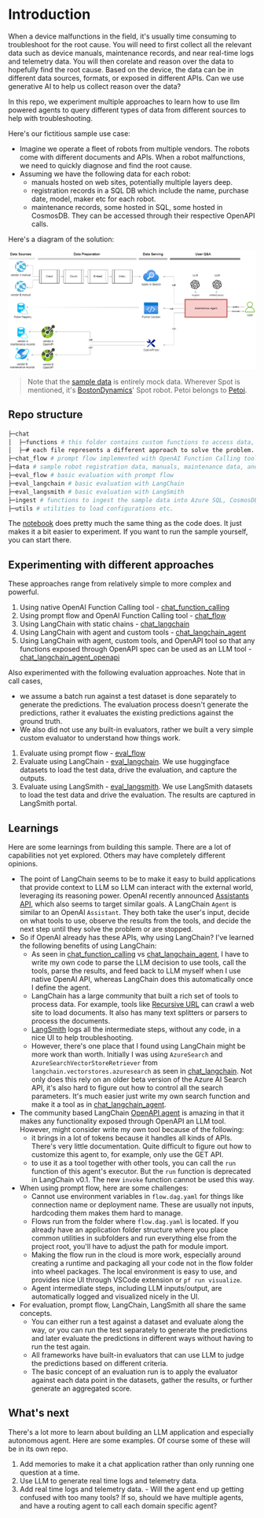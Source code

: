 # Introduction

When a device malfunctions in the field, it's usually time consuming to troubleshoot for the root cause.
 You will need to first collect all the relevant data such as device manuals, maintenance records, and near real-time logs
 and telemetry data. You will then corelate and reason over the data to hopefully find the root cause.
 Based on the device, the data can be in different data sources, formats, or exposed in different APIs.
 Can we use generative AI to help us collect reason over the data?

In this repo, we experiment multiple approaches to learn how to use llm powered agents to query different types of data
 from different sources to help with troubleshooting.

Here's our fictitious sample use case:

* Imagine we operate a fleet of robots from multiple vendors. The robots come with different documents and APIs.
 When a robot malfunctions, we need to quickly diagnose and find the root cause.
* Assuming we have the following data for each robot:
  * manuals hosted on web sites, potentially multiple layers deep.
  * registration records in a SQL DB which include the name, purchase date, model, maker etc for each robot.
  * maintenance records, some hosted in SQL, some hosted in CosmosDB. They can be accessed through their respective OpenAPI calls.

Here's a diagram of the solution:

![diagnostic agent](./AutonomousAgent.png)

> Note that the [sample data](./data) is entirely mock data. Wherever Spot is mentioned, it's [BostonDynamics](https://bostondynamics.com/products/spot/)' Spot robot. Petoi belongs to [Petoi](https://www.petoi.com).

## Repo structure

```bash
├─chat
│  ├─functions # this folder contains custom functions to access data, and sample REST APIs that expose data.
│  ├─# each file represents a different approach to solve the problem.
├─chat_flow # prompt flow implemented with OpenAI Function Calling tool
├─data # sample robot registration data, manuals, maintenance data, and OpenAPI specs for different vendors.
├─eval_flow # basic evaluation with prompt flow
├─eval_langchain # basic evaluation with LangChain
├─eval_langsmith # basic evaluation with LangSmith
├─ingest # functions to ingest the sample data into Azure SQL, CosmosDB, or Azure AI Search.
├─utils # utilities to load configurations etc.
```

The [notebook](agent.ipynb) does pretty much the same thing as the code does. It just makes it a bit easier to experiment.
 If you want to run the sample yourself, you can start there.

## Experimenting with different approaches

These approaches range from relatively simple to more complex and powerful.

1. Using native OpenAI Function Calling tool - [chat_function_calling](./chat/chat_function_calling.py)
1. Using prompt flow and OpenAI Function Calling tool - [chat_flow](./chat_flow)
1. Using LangChain with static chains - [chat_langchain](./chat/chat_langchain.py)
1. Using LangChain with agent and custom tools - [chat_langchain_agent](./chat/chat_langchain_agent.py)
1. Using LangChain with agent, custom tools, and OpenAPI tool so that any functions exposed through OpenAPI spec
 can be used as an LLM tool - [chat_langchain_agent_openapi](./chat/chat_langchain_agent_openapi.py)

Also experimented with the following evaluation approaches. Note that in call cases,

* we assume a batch run against a test dataset is done separately to generate the predictions. The evaluation process doesn't generate the predictions, rather it evaluates the existing predictions against the ground truth.
* We also did not use any built-in evaluators, rather we built a very simple custom evaluator to understand how things work.

1. Evaluate using prompt flow - [eval_flow](./eval_flow/)
1. Evaluate using LangChain - [eval_langchain](./eval_langchain/). We use huggingface datasets to load the test data, drive the evaluation, and capture the outputs.
1. Evaluate using LangSmith - [eval_langsmith](./eval_langsmith/). We use LangSmith datasets to load the test data and drive the evaluation. The results are captured in LangSmith portal.

## Learnings

Here are some learnings from building this sample. There are a lot of capabilities not yet explored.
 Others may have completely different opinions.

* The point of LangChain seems to be to make it easy to build applications that provide context to LLM so LLM can interact
 with the external world, leveraging its reasoning power. OpenAI recently announced [Assistants API](https://platform.openai.com/docs/assistants/overview),
 which also seems to target similar goals. A LangChain `Agent` is similar to an OpenAI `Assistant`. They both take the user's
 input, decide on what tools to use, observe the results from the tools, and decide the next step until they solve the problem
 or are stopped.
* So if OpenAI already has these APIs, why using LangChain? I've learned the following benefits of using LangChain:
  * As seen in [chat_function_calling](./chat/chat_function_calling.py) vs [chat_langchain_agent](./chat/chat_langchain_agent.py),
   I have to write my own code to parse the LLM decision to use tools, call the tools, parse the results, and
   feed back to LLM myself when I use native OpenAI API, whereas LangChain does this automatically once I define the agent.
  * LangChain has a large community that built a rich set of tools to process data. For example, tools like [Recursive URL](https://python.langchain.com/docs/integrations/document_loaders/recursive_url) can crawl a web site to load documents. It also has many text splitters or parsers to process the documents.
  * [LangSmith](https://docs.smith.langchain.com/) logs all the intermediate steps, without any code, in a nice UI to help troubleshooting.
  * However, there's one place that I found using LangChain might be more work than worth. Initially I was using `AzureSearch` and
  `AzureSearchVectorStoreRetriever` from `langchain.vectorstores.azuresearch` as seen in [chat_langchain](./chat/chat_langchain.py).
   Not only does this rely on an older beta version of the Azure AI Search API, it's also hard to figure out how to control all the
   search parameters. It's much easier just write my own search function and make it a tool as in [chat_langchain_agent](./chat/chat_langchain_agent.py).
* The community based LangChain [OpenAPI agent](https://python.langchain.com/docs/integrations/toolkits/openapi) is amazing in that
  it makes any functionality exposed through OpenAPI an LLM tool. However, might consider write my own tool because of the following:
  * it brings in a lot of tokens because it handles all kinds of APIs. There's very little documentation. Quite difficult
  to figure out how to customize this agent to, for example, only use the GET API.
  * to use it as a tool together with other tools, you can call the `run` function of this agent's executor. But the `run` function is
  deprecated in LangChain v0.1. The new `invoke` function cannot be used this way.
* When using prompt flow, here are some challenges:
  * Cannot use environment variables in `flow.dag.yaml` for things like connection name or deployment name. These are usually not inputs,
  hardcoding them makes them hard to manage.
  * Flows run from the folder where `flow.dag.yaml` is located. If you already have an application folder structure where you place
  common utilities in subfolders and run everything else from the project root, you'll have to adjust the path for module import.
  * Making the flow run in the cloud is more work, especially around creating a runtime and packaging all your code not in the flow
  folder into wheel packages. The local environment is easy to use, and provides nice UI through VSCode extension or `pf run visualize`.
  * Agent intermediate steps, including LLM inputs/output, are automatically logged and visualized nicely in the UI.
* For evaluation, prompt flow, LangChain, LangSmith all share the same concepts.
  * You can either run a test against a dataset and evaluate along the way, or you can run the test separately to generate the predictions and later evaluate the predictions in different ways without having to run the test again.
  * All frameworks have built-in evaluators that can use LLM to judge the predictions based on different criteria.
  * The basic concept of an evaluation run is to apply the evaluator against each data point in the datasets, gather the results, or further generate an aggregated score.

## What's next

There's a lot more to learn about building an LLM application and especially autonomous agent. Here are some examples.
 Of course some of these will be in its own repo.

1. Add memories to make it a chat application rather than only running one question at a time.
1. Use LLM to generate real time logs and telemetry data.
1. Add real time logs and telemetry data. - Will the agent end up getting confused with too many tools? If so,
 should we have multiple agents, and have a routing agent to call each domain specific agent?
